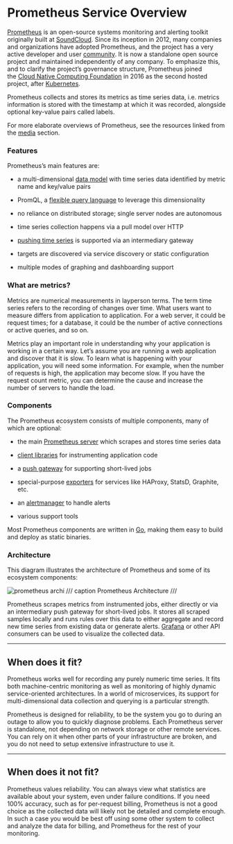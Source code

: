 # **Prometheus Service Overview**

[Prometheus](https://github.com/prometheus) is an open-source systems monitoring and alerting toolkit originally built at [SoundCloud](https://soundcloud.com/). Since its inception in 2012, many companies and organizations have adopted Prometheus, and the project has a very active developer and user [community](https://prometheus.io/community). It is now a standalone open source project and maintained independently of any company. To emphasize this, and to clarify the project’s governance structure, Prometheus joined the [Cloud Native Computing Foundation](https://cncf.io/) in 2016 as the second hosted project, after [Kubernetes](http://kubernetes.io/).

Prometheus collects and stores its metrics as time series data, i.e. metrics information is stored with the timestamp at which it was recorded, alongside optional key-value pairs called labels.

For more elaborate overviews of Prometheus, see the resources linked from the [media](https://prometheus.io/docs/introduction/media/) section.

### Features

Prometheus’s main features are:

* a multi-dimensional [data model](https://prometheus.io/docs/concepts/data_model/) with time series data identified by metric name and key/value pairs

* PromQL, a [flexible query language](https://prometheus.io/docs/prometheus/latest/querying/basics/) to leverage this dimensionality

* no reliance on distributed storage; single server nodes are autonomous

* time series collection happens via a pull model over HTTP

* [pushing time series](https://prometheus.io/docs/instrumenting/pushing/) is supported via an intermediary gateway

* targets are discovered via service discovery or static configuration

* multiple modes of graphing and dashboarding support

### What are metrics?

Metrics are numerical measurements in layperson terms. The term time series refers to the recording of changes over time. What users want to measure differs from application to application. For a web server, it could be request times; for a database, it could be the number of active connections or active queries, and so on.

Metrics play an important role in understanding why your application is working in a certain way. Let’s assume you are running a web application and discover that it is slow. To learn what is happening with your application, you will need some information. For example, when the number of requests is high, the application may become slow. If you have the request count metric, you can determine the cause and increase the number of servers to handle the load.

### Components

The Prometheus ecosystem consists of multiple components, many of which are optional:

* the main [Prometheus server](https://github.com/prometheus/prometheus) which scrapes and stores time series data

* [client libraries](https://prometheus.io/docs/instrumenting/clientlibs/) for instrumenting application code

* a [push gateway](https://github.com/prometheus/pushgateway) for supporting short-lived jobs

* special-purpose [exporters](https://prometheus.io/docs/instrumenting/exporters/) for services like HAProxy, StatsD, Graphite, etc.

* an [alertmanager](https://github.com/prometheus/alertmanager) to handle alerts

* various support tools

Most Prometheus components are written in [Go](https://golang.org/), making them easy to build and deploy as static binaries.

### Architecture

This diagram illustrates the architecture of Prometheus and some of its ecosystem components:

![prometheus archi](https://prometheus.io/assets/architecture.png)
/// caption 
Prometheus Architecture
///

Prometheus scrapes metrics from instrumented jobs, either directly or via an intermediary push gateway for short-lived jobs. It stores all scraped samples locally and runs rules over this data to either aggregate and record new time series from existing data or generate alerts. [Grafana](https://grafana.com/) or other API consumers can be used to visualize the collected data.

---

## **When does it fit?**

Prometheus works well for recording any purely numeric time series. It fits both machine-centric monitoring as well as monitoring of highly dynamic service-oriented architectures. In a world of microservices, its support for multi-dimensional data collection and querying is a particular strength.

Prometheus is designed for reliability, to be the system you go to during an outage to allow you to quickly diagnose problems. Each Prometheus server is standalone, not depending on network storage or other remote services. You can rely on it when other parts of your infrastructure are broken, and you do not need to setup extensive infrastructure to use it.

---

## **When does it not fit?**

Prometheus values reliability. You can always view what statistics are available about your system, even under failure conditions. If you need 100% accuracy, such as for per-request billing, Prometheus is not a good choice as the collected data will likely not be detailed and complete enough. In such a case you would be best off using some other system to collect and analyze the data for billing, and Prometheus for the rest of your monitoring.
